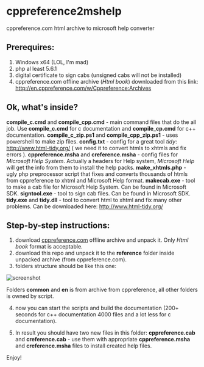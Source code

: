 # cppreference2mshelp
cppreference.com html archive to microsoft help converter

## Prerequires:

1) Windows x64 (LOL, I'm mad)
2) php al least 5.6.1
3) digital certificate to sign cabs (unsigned cabs will not be installed)
4) cppreference.com offline archive (*Html book*) downloaded from this link: http://en.cppreference.com/w/Cppreference:Archives

## Ok, what's inside?

**compile_c.cmd** and **compile_cpp.cmd** - main command files that do the all job. Use **compile_c.cmd** for c documentation and **compile_cp.cmd** for c++ documentation. 
**compile_c_zip.ps1** and **compile_cpp_zip.ps1** - uses powershell to make zip files.
**config.txt** - config for a great tool *tidy*: http://www.html-tidy.org/ ( we need it to convert htmls to xhtmls and fix errors ).
**cppreference.msha** and **creference.msha** - config files for *Microsoft Help System*. Actually a headers for Help system, *Microsoft Help* will get the info from them to install the help packs.
**make_xhtmls.php** - ugly php preprocessor script that fixes and converts thousands of htmls from cppreference to xhtml and Microsoft Help format.
**makecab.exe** - tool to make a cab file for Microsoft Help System. Can be found in Microsoft SDK.
**signtool.exe** - tool to sign cab files. Can be found in Microsoft SDK.
**tidy.exe** and **tidy.dll** - tool to convert html to xhtml and fix many other problems. Can be downloaded here: http://www.html-tidy.org/ 

## Step-by-step instructions:

1) download [cppreference.com](http://en.cppreference.com/w/Cppreference:Archives) offline archive and unpack it. Only *Html book* format is acceptable.
2) download this repo and unpack it to the **reference** folder inside unpacked archive (from cppreference.com).
3) folders structure should be like this one:

![screenshot](https://github.com/crea7or/cppreference2mshelp/raw/master/folders.png)

Folders **common** and **en** is from archive from cppreference, all other folders is owned by script.

4) now you can start the scripts and build the documentation (200+ seconds for c++ documentation 4000 files and a lot less for c documentation).

5) In result you should have two new files in this folder: **cppreference.cab** and **creference.cab** - use them with appropriate **cppreference.msha** and **creference.msha** files to install created help files.

Enjoy!
